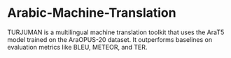 # Arabic-Machine-Translation
TURJUMAN is a multilingual machine translation toolkit that uses the AraT5 model trained on the AraOPUS-20 dataset. It outperforms baselines on evaluation metrics like BLEU, METEOR, and TER.
